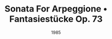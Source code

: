 ---
discogs_id: 7857687
discogs_master_id: 929326
title: Sonata For Arpeggione • Fantasiestücke Op. 73
artists: ['Martha Argerich', 'Mischa Maisky']
date: 1985
genre: ['Classical']
image: Sonata For Arpeggione • Fantasiestücke Op. 73-7857687.jpg
label: Philips
country: Europe
---